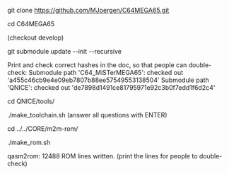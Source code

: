git clone https://github.com/MJoergen/C64MEGA65.git

cd C64MEGA65

(checkout develop)

git submodule update --init --recursive

Print and check correct hashes in the doc, so that people can double-check:
Submodule path 'C64_MiSTerMEGA65': checked out 'a455c46cb9e4e09eb7807b88ee57549553138504'
Submodule path 'QNICE': checked out 'de7898d1491ce81795971e92c3b0f7edd1f6d2c4'

cd QNICE/tools/

./make_toolchain.sh
(answer all questions with ENTER)

cd ../../CORE/m2m-rom/

./make_rom.sh 

qasm2rom: 12488 ROM lines written.
(print the lines for people to double-check)

